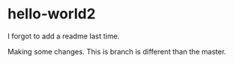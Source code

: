 # hello-world2
I forgot to add a readme last time.

Making some changes.  This is branch is different than the master.
